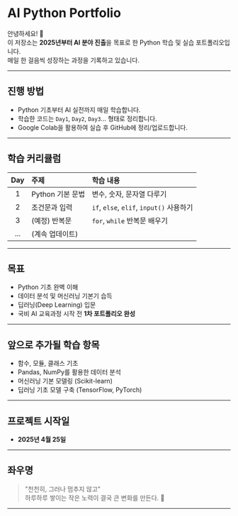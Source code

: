 # AI Python Portfolio

안녕하세요! 👋  
이 저장소는 **2025년부터 AI 분야 진출**을 목표로 한 Python 학습 및 실습 포트폴리오입니다.  
매일 한 걸음씩 성장하는 과정을 기록하고 있습니다.

---

##  진행 방법
- Python 기초부터 AI 실전까지 매일 학습합니다.
- 학습한 코드는 `Day1`, `Day2`, `Day3`... 형태로 정리합니다.
- Google Colab을 활용하여 실습 후 GitHub에 정리/업로드합니다.

---

## 학습 커리큘럼

| Day | 주제 | 학습 내용 |
|:---:|:----|:---------|
| 1 | Python 기본 문법 | 변수, 숫자, 문자열 다루기 |
| 2 | 조건문과 입력 | `if`, `else`, `elif`, `input()` 사용하기 |
| 3 | (예정) 반복문 | `for`, `while` 반복문 배우기 |
| ... | (계속 업데이트) | |

---

## 목표
- Python 기초 완벽 이해
- 데이터 분석 및 머신러닝 기본기 습득
- 딥러닝(Deep Learning) 입문
- 국비 AI 교육과정 시작 전 **1차 포트폴리오 완성**

---

## 앞으로 추가될 학습 항목
- 함수, 모듈, 클래스 기초
- Pandas, NumPy를 활용한 데이터 분석
- 머신러닝 기본 모델링 (Scikit-learn)
- 딥러닝 기초 모델 구축 (TensorFlow, PyTorch)

---

## 프로젝트 시작일
- **2025년 4월 25일**

---

## 좌우명
> "천천히, 그러나 멈추지 않고"  
> 하루하루 쌓이는 작은 노력이 결국 큰 변화를 만든다. 🌱

---

